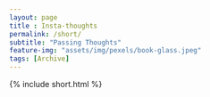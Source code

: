 ```yaml
--- 
layout: page
title : Insta-thoughts
permalink: /short/
subtitle: "Passing Thoughts" 
feature-img: "assets/img/pexels/book-glass.jpeg"
tags: [Archive]
---
```


{% include short.html %}
 
